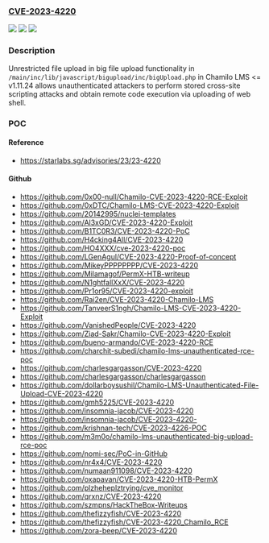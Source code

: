### [CVE-2023-4220](https://cve.mitre.org/cgi-bin/cvename.cgi?name=CVE-2023-4220)
![](https://img.shields.io/static/v1?label=Product&message=Chamilo&color=blue)
![](https://img.shields.io/static/v1?label=Version&message=0%20&color=brightgreen)
![](https://img.shields.io/static/v1?label=Vulnerability&message=CWE-434%20Unrestricted%20Upload%20of%20File%20with%20Dangerous%20Type&color=brightgreen)

### Description

Unrestricted file upload in big file upload functionality in `/main/inc/lib/javascript/bigupload/inc/bigUpload.php` in Chamilo LMS <= v1.11.24 allows unauthenticated attackers to perform stored cross-site scripting attacks and obtain remote code execution via uploading of web shell.

### POC

#### Reference
- https://starlabs.sg/advisories/23/23-4220

#### Github
- https://github.com/0x00-null/Chamilo-CVE-2023-4220-RCE-Exploit
- https://github.com/0xDTC/Chamilo-LMS-CVE-2023-4220-Exploit
- https://github.com/20142995/nuclei-templates
- https://github.com/Al3xGD/CVE-2023-4220-Exploit
- https://github.com/B1TC0R3/CVE-2023-4220-PoC
- https://github.com/H4cking4All/CVE-2023-4220
- https://github.com/HO4XXX/cve-2023-4220-poc
- https://github.com/LGenAgul/CVE-2023-4220-Proof-of-concept
- https://github.com/MikeyPPPPPPPP/CVE-2023-4220
- https://github.com/Milamagof/PermX-HTB-writeup
- https://github.com/N1ghtfallXxX/CVE-2023-4220
- https://github.com/Pr1or95/CVE-2023-4220-exploit
- https://github.com/Rai2en/CVE-2023-4220-Chamilo-LMS
- https://github.com/TanveerS1ngh/Chamilo-LMS-CVE-2023-4220-Exploit
- https://github.com/VanishedPeople/CVE-2023-4220
- https://github.com/Ziad-Sakr/Chamilo-CVE-2023-4220-Exploit
- https://github.com/bueno-armando/CVE-2023-4220-RCE
- https://github.com/charchit-subedi/chamilo-lms-unauthenticated-rce-poc
- https://github.com/charlesgargasson/CVE-2023-4220
- https://github.com/charlesgargasson/charlesgargasson
- https://github.com/dollarboysushil/Chamilo-LMS-Unauthenticated-File-Upload-CVE-2023-4220
- https://github.com/gmh5225/CVE-2023-4220
- https://github.com/insomnia-jacob/CVE-2023-4220
- https://github.com/insomnia-jacob/CVE-2023-4220-
- https://github.com/krishnan-tech/CVE-2023-4226-POC
- https://github.com/m3m0o/chamilo-lms-unauthenticated-big-upload-rce-poc
- https://github.com/nomi-sec/PoC-in-GitHub
- https://github.com/nr4x4/CVE-2023-4220
- https://github.com/numaan911098/CVE-2023-4220
- https://github.com/oxapavan/CVE-2023-4220-HTB-PermX
- https://github.com/plzheheplztrying/cve_monitor
- https://github.com/qrxnz/CVE-2023-4220
- https://github.com/szmpns/HackTheBox-Writeups
- https://github.com/thefizzyfish/CVE-2023-4220
- https://github.com/thefizzyfish/CVE-2023-4220_Chamilo_RCE
- https://github.com/zora-beep/CVE-2023-4220

